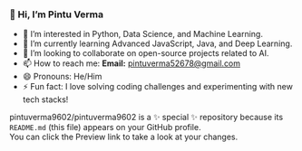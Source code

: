 ### 👋 Hi, I’m Pintu Verma  
- 👀 I’m interested in Python, Data Science, and Machine Learning.  
- 🌱 I’m currently learning Advanced JavaScript, Java, and Deep Learning.  
- 💞️ I’m looking to collaborate on open-source projects related to AI.  
- 📫 How to reach me: **Email:** pintuverma52678@gmail.com  
- 😄 Pronouns: He/Him  
- ⚡ Fun fact: I love solving coding challenges and experimenting with new tech stacks!  

pintuverma9602/pintuverma9602 is a ✨ special ✨ repository because its `README.md` (this file) appears on your GitHub profile.  
You can click the Preview link to take a look at your changes.


